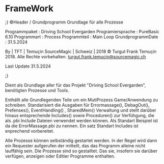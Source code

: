 # FrameWork
;}
 ©Header / Grundprogramm Grundlage für alle Prozesse

 Programmpaket     : Driving School Evergarden
 Programiersprache : PureBasic 6.10
 Programmart       : Process
 Programmteil      : Main Loop
 GrundprogrammDate : 31.5.2024

 By | TFT | Temuçin SourceMagic | Schweiz | 2018
 © Turgut Frank Temuçin 2018. Alle Rechte vorbehalten.
 turgut.frank.temucin@sourcemagic.ch

 Last Update 31.5.2024
 
 
;}

Dient als Grundlage aller für das Projekt "Driving School Evergarden", benötigten Prozesse und Tools.

Enthällt alle Grundlegenden Teile um ein MutiProzess Game/Anwendung zu schreiben. Standarisiert
die Ausgaben für Errormassage(), DebagOut(), Prefenses(), EventHandling() , SharedMem() Verwaltung
und stellt darüber hinaus entsprechende Includes() sowie Proceduren() zur Verfühgung, die als 
.pbi Include Dateien verwendet werden können. Als Standart Beispiel ist da die ErrorMassage.pbi 
zu nennen. Ein satz Standart Includes ist enprechend vorbereitet.

Alle Prozesse können selbständig gestartet werden. In der Regel wird dann ein Requester aufgerufen
der mitteilt, das das Programm alleine nicht lauffähig sein. Die Prozesse sind so gestalltet.
Das sie, insofern sie darüber verfügen, anzeigen oder Editier Programme enthalten.